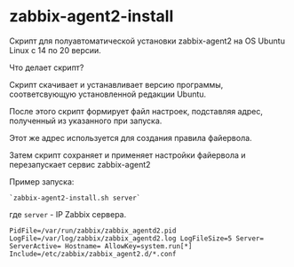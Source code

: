 
# zabbix-agent2-install
Скрипт для полуавтоматической установки zabbix-agent2 на OS Ubuntu Linux с 14 по 20 версии.

Что делает скрипт?

Скрипт скачивает и устанавливает версию программы, соответсвующую установленной редакции Ubuntu.

После этого скрипт формирует файл настроек, подставляя адрес, полученный из указанного при запуска.

Этот же адрес используется для создания правила файервола.

Затем скрипт сохраняет и применяет настройки файервола и перезапускает сервис zabbix-agent2

Пример запуска:

    `zabbix-agent2-install.sh server`

где `server` - IP Zabbix сервера.


`PidFile=/var/run/zabbix/zabbix_agentd2.pid
LogFile=/var/log/zabbix/zabbix_agentd2.log
LogFileSize=5
Server=
ServerActive=
Hostname=
AllowKey=system.run[*]
Include=/etc/zabbix/zabbix_agent2.d/*.conf`
